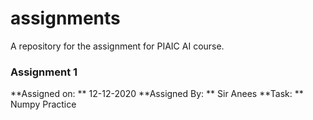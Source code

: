 # assignments

A repository for the assignment for PIAIC AI course.

### Assignment 1

**Assigned on: ** 12-12-2020
**Assigned By: ** Sir Anees
**Task: ** Numpy Practice